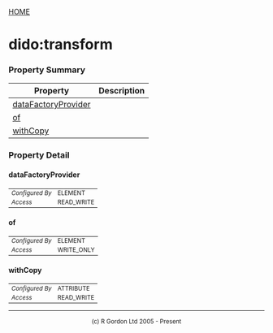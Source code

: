 [HOME](../../../README.md)
# dido:transform



### Property Summary

| Property | Description |
| -------- | ----------- |
| [dataFactoryProvider](#propertydataFactoryProvider) |  | 
| [of](#propertyof) |  | 
| [withCopy](#propertywithCopy) |  | 


### Property Detail
#### dataFactoryProvider <a name="propertydataFactoryProvider"></a>

<table style='font-size:smaller'>
      <tr><td><i>Configured By</i></td><td>ELEMENT</td></tr>
      <tr><td><i>Access</i></td><td>READ_WRITE</td></tr>
</table>



#### of <a name="propertyof"></a>

<table style='font-size:smaller'>
      <tr><td><i>Configured By</i></td><td>ELEMENT</td></tr>
      <tr><td><i>Access</i></td><td>WRITE_ONLY</td></tr>
</table>



#### withCopy <a name="propertywithCopy"></a>

<table style='font-size:smaller'>
      <tr><td><i>Configured By</i></td><td>ATTRIBUTE</td></tr>
      <tr><td><i>Access</i></td><td>READ_WRITE</td></tr>
</table>




-----------------------

<div style='font-size: smaller; text-align: center;'>(c) R Gordon Ltd 2005 - Present</div>
